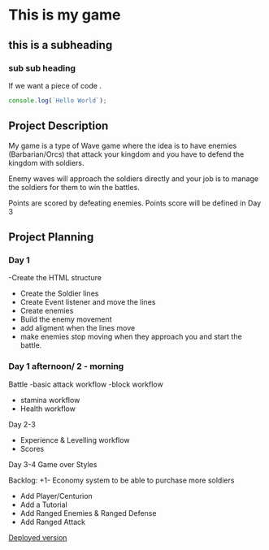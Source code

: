 # This is my game
## this is a subheading
### sub sub heading

If we want a piece of code .

```javascript
console.log(`Hello World`);
```


## Project Description
My game is a type of Wave game where the idea is to have enemies (Barbarian/Orcs) that attack your kingdom and you have to defend the kingdom with soldiers.

Enemy waves will approach the soldiers directly and your job is to manage the soldiers for them to win the battles.

Points are scored by defeating enemies. Points score will be defined in Day 3

## Project Planning
### Day 1 
-Create the HTML structure
- Create the Soldier lines
- Create Event listener and move the lines
- Create enemies
- Build the enemy movement
- add aligment when the lines move
- make enemies stop moving when they approach you and start the battle.


### Day 1 afternoon/ 2 - morning
Battle
-basic attack workflow
-block workflow
- stamina workflow
- Health workflow

Day 2-3
- Experience & Levelling workflow
- Scores

Day 3-4
Game over
Styles


Backlog:
 +1- Economy system to be able to purchase more soldiers
 - Add Player/Centurion
 -  Add a Tutorial
  - Add Ranged Enemies & Ranged Defense
- Add Ranged Attack

[Deployed version](https://eea88.github.io/gameproject-01/)